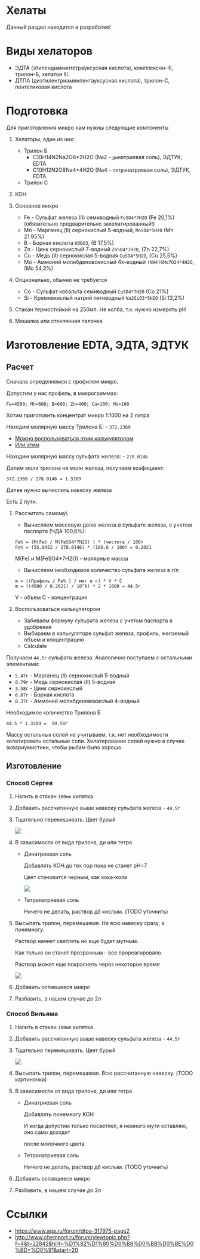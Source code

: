 # Хелаты

Данный раздел находится в разработке!

# Виды хелаторов

* ЭДТА (этилендиаминтетрауксусная кислота), комплексон-III, трилон-Б, хелатон III.
* ДТПА (диэтилентриаминпентауксусная кислота), трилон-С, пентетиковая кислота

# Подготовка

Для приготовления микро нам нужны следующие компоненты

1) Хелаторы, один из них:
   - Трилон Б
      * C10H14N2Na2O8*2H2O (Na2 - `ди`натриевая соль), ЭДТУК, EDTA
      * C10H12N2O8Na4*4H2O (Na4 - `тетра`натриевая соль), ЭДТУК, EDTA
   - Трилон C
2) KOH
3) Основное микро
   * Fe - Сульфат железа (II) семиводный `FeSO4*7H2O` (Fe 20,1%) (обязательно предварительно захелатированный!)
   * Mn - Марганец (II) сернокислый 5-водный, `MnSO4*5H2O` (Mn 21.95%)
   * B - Борная кислота `H3BO3`, (B 17,5%)
   * Zn - Цинк сернокислый 7-водный `ZnSO4*7H2O`, (Zn 22,7%)
   * Cu - Медь (II) сернокислая 5-водная `CuSO4*5H2O`, (Cu 25,5%)
   * Mo - Аммоний молибденовокислый 4х-водный `(NH4)6Mo7O24*4H2O`, (Mo 54,3%)
4) Опционально, обычно не требуется
   * Co - Сульфат кобальта семиводный `CoSO4*7H2O` (Co 21%)
   * Si - Кремнекислый натрий пятиводный `Na2SiO3*5H2O` (Si 13,2%)

5) Стакан термостойкий на 250мл. Не колба, т.к. нужно измерять pH
6) Мешалка или стеклянная палочка

# Изготовление EDTA, ЭДТА, ЭДТУК
   
## Расчет

Сначала определяемся с профилем микро.

Допустим у наc профиль, в микрограммах:

`Fe=4500; Mn=600; B=600; Zn=400; Cu=100; Mo=100`

Хотим приготовить концентрат микро 1:1000 на 2 литра

Находим молярную массу Трилона Б: - `372.2369`

* [Можно воспользоваться этим калькулятором](https://apkawa.github.io/react-fertilizer-calculator/#/formula/C10H14N2Na2O8*2H2O/)
* [Или этим](https://ru.webqc.org/molecular-weight-of-C10H14N2Na2O8%2A2H2O.html)

Находим молярную массу сульфата железа: - `278.0146`

Делим моли трилона на моли железа, получаем коэфициент:

```
372.2369 / 278.0146 = 1.3389
```

Далее нужно вычислить навеску железа

Есть 2 пути.
1) Рассчитать самому\
   * Вычисляем массовую долю железа в сульфате железа, с учетом паспорта (ЧДА 100,6%):
   ``` 
   Fe% = (М(Fe) / M(FeSO4*7H2O) ) * (чистота / 100) 
   Fe% = (55.8452 / 278.0146) * (100.6 / 100) = 0.2021
   ```
   M(Fe) и M(FeSO4*7H2O) - молярные массы
   * Вычисляем необходимое количество сульфата железа в г/л
   ```
   m = ((Профиль / Fe% ) / мкг в г) * V * C
   m = ((4500 / 0.2021) / 10^6) * 2 * 1000 = 44.5г
   ```
   V - объем 
   C - концентрация
   

2) Воспользоваться калькулятором
   * Забиваем формулу сульфата железа с учетом паспорта в удобрения
   * Выбираем в калькуляторе сульфат железа, профиль, желаемый объем и концентрацию
   * Calculate
   
Получаем `44.5г` сульфата железа.
Аналогично поступаем с остальными элементами:
   * `5.47г` - Марганец (II) сернокислый 5-водный
   * `0.79г` - Медь сернокислая (II) 5-водная
   * `3.58г` - Цинк сернокислый
   * `6.87г` - Борная кислота
   * `0.37г` - Аммоний молибденовокислый 4-водный


Необходимое количество Трилона Б
```
44.5 * 1.3389 =  59.58г 
```

Массу остальных солей не учитываем, т.к. нет необходимости хелатировать остальные соли. 
Хелатирование солей нужно в случае аквариумистики, чтобы рыбам было хорошо.


## Изготовление

### Способ Сергея

1. Налить в стакан `100мл` кипятка
2. Добавить рассчитанную выше навеску сульфата железа - `44.5г`
3. Тщательно перемешивать. Цвет бурый 
   
   ![](./EDTA_make_1.jpg)
   
4. В зависимости от вида трилона, ди или тетра
   * Динатриевая соль 
     
      Добавлять KOH до тех пор пока не станет pH=7
     
      Цвет становится черным, как кока-кола 
     
      ![](./EDTA_make_2.jpg)
      
   * Тетранатриевая соль 
     
      Ничего не делать, раствор дб кислым. (TODO уточнить)
     
5. Высыпать трилон, перемешивая. Не всю навеску сразу, а понемногу. 
   
   Раствор начнет светлеть но еще будет мутным. 
   
   Как только он станет прозрачным - все прореагировало. 
   
   Раствор может еще покраснеть через некоторое время
   
   ![](./EDTA_make_3.jpg)

6. Добавить оставшееся микро
7. Разбавить, в нашем случае до 2л

### Способ Вильяма

1. Налить в стакан `100мл` кипятка
2. Добавить рассчитанную выше навеску сульфата железа - `44.5г`
3. Тщательно перемешивать. Цвет бурый 
   
   ![](./EDTA_make_1.jpg)
   
4. Высыпать трилон, перемешивая. Всю рассчитанную навеску.
   (TODO картиночки)
   
5. В зависимости от вида трилона, ди или тетра
   
   * Динатриевая соль 
     
     Добавлять понемногу KOH 
     
     И когда допустим только посветлел, я немного мути оставляю, оно само доходит 
     
     после молочного цвета
     

   * Тетранатриевая соль 
     
     Ничего не делать, раствор дб кислым. (TODO уточнить)


6. Добавить оставшееся микро
7. Разбавить, в нашем случае до 2л


# Ссылки

* https://www.aqa.ru/forum/dtpa-317975-page2
* http://www.chemport.ru/forum/viewtopic.php?f=4&t=22842&hilit=%D1%82%D1%80%D0%B8%D0%BB%D0%BE%D0%BD+%D0%91&start=20
